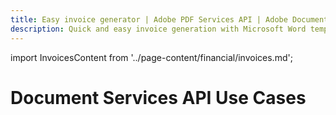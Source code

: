 ```yaml
---
title: Easy invoice generator | Adobe PDF Services API | Adobe Document Services
description: Quick and easy invoice generation with Microsoft Word templates and your data using Document Generation service. Our PDF Services API helps you create, convert, OCR PDFs and more. Free 6-month trial. Learn more today.
---
```


import InvoicesContent from '../page-content/financial/invoices.md';


<Hero slots="heading" variant="fullwidth" theme="dark"  customLayout className="herobgImage"/>

# Document Services API Use Cases


<MenuWrapperComponent  slots="content"  repeat="1" theme="lightest"/>

<InvoicesContent />
